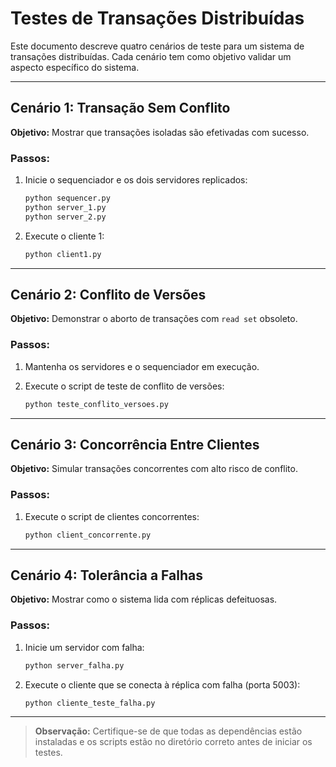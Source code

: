 # Testes de Transações Distribuídas

Este documento descreve quatro cenários de teste para um sistema de transações distribuídas. Cada cenário tem como objetivo validar um aspecto específico do sistema.

---

## Cenário 1: Transação Sem Conflito

**Objetivo:** Mostrar que transações isoladas são efetivadas com sucesso.

### Passos:

1. Inicie o sequenciador e os dois servidores replicados:

   ```bash
   python sequencer.py
   python server_1.py
   python server_2.py
   ```

2. Execute o cliente 1:

   ```bash
   python client1.py
   ```

---

## Cenário 2: Conflito de Versões

**Objetivo:** Demonstrar o aborto de transações com `read set` obsoleto.

### Passos:

1. Mantenha os servidores e o sequenciador em execução.
2. Execute o script de teste de conflito de versões:

   ```bash
   python teste_conflito_versoes.py
   ```

---

## Cenário 3: Concorrência Entre Clientes

**Objetivo:** Simular transações concorrentes com alto risco de conflito.

### Passos:

1. Execute o script de clientes concorrentes:

   ```bash
   python client_concorrente.py
   ```

---

## Cenário 4: Tolerância a Falhas

**Objetivo:** Mostrar como o sistema lida com réplicas defeituosas.

### Passos:

1. Inicie um servidor com falha:

   ```bash
   python server_falha.py
   ```

2. Execute o cliente que se conecta à réplica com falha (porta 5003):

   ```bash
   python cliente_teste_falha.py
   ```

---

> **Observação:** Certifique-se de que todas as dependências estão instaladas e os scripts estão no diretório correto antes de iniciar os testes.
